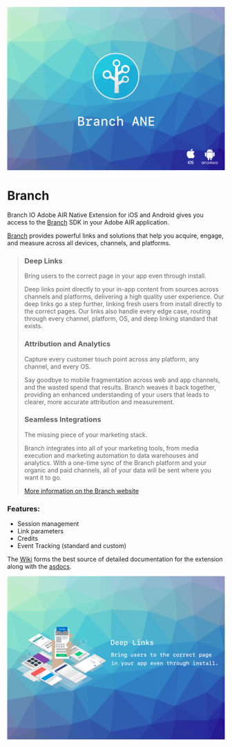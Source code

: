 
![](images/hero.png)

# Branch

Branch IO Adobe AIR Native Extension for iOS and Android gives you access to the [Branch](https://branch.io/) SDK in your Adobe AIR application.

[Branch](https://branch.io/) provides powerful links and solutions that help you acquire, engage, and measure across all devices, channels, and platforms.

>
> ### Deep Links
>
> Bring users to the correct page in your app even through install.
>
> Deep links point directly to your in-app content from sources across channels and platforms, delivering a high quality user experience. Our deep links go a step further, linking fresh users from install directly to the correct pages. Our links also handle every edge case, routing through every channel, platform, OS, and deep linking standard that exists.
>
>
> ### Attribution and Analytics
> 
> Capture every customer touch point across any platform, any channel, and every OS.
>
> Say goodbye to mobile fragmentation across web and app channels, and the wasted spend that results. Branch weaves it back together, providing an enhanced understanding of your users that leads to clearer, more accurate attribution and measurement.
>
>
> ### Seamless Integrations
>
> The missing piece of your marketing stack.
>
> Branch integrates into all of your marketing tools, from media execution and marketing automation to data warehouses and analytics. With a one-time sync of the Branch platform and your organic and paid channels, all of your data will be sent where you want it to go.
>
>
> [More information on the Branch website](https://branch.io/)


### Features:

- Session management 
- Link parameters 
- Credits
- Event Tracking (standard and custom)


The [Wiki](https://github.com/distriqt/ANE-BranchIO/wiki) forms the best source of detailed documentation for the extension along with the [asdocs](https://distriqt.github.io/ANE-BranchIO/asdocs). 


![](images/promo.png)
